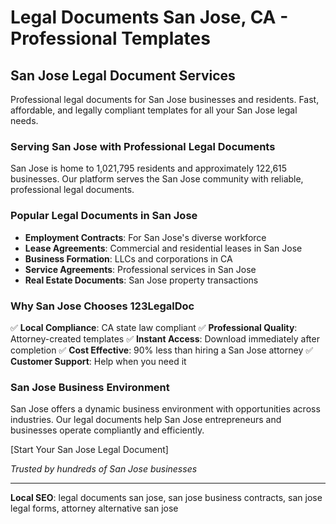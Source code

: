 # Legal Documents San Jose, CA - Professional Templates

## San Jose Legal Document Services

Professional legal documents for San Jose businesses and residents. Fast, affordable, and legally compliant templates for all your San Jose legal needs.

### Serving San Jose with Professional Legal Documents

San Jose is home to 1,021,795 residents and approximately 122,615 businesses. Our platform serves the San Jose community with reliable, professional legal documents.

### Popular Legal Documents in San Jose

- **Employment Contracts**: For San Jose's diverse workforce
- **Lease Agreements**: Commercial and residential leases in San Jose
- **Business Formation**: LLCs and corporations in CA
- **Service Agreements**: Professional services in San Jose
- **Real Estate Documents**: San Jose property transactions

### Why San Jose Chooses 123LegalDoc

✅ **Local Compliance**: CA state law compliant
✅ **Professional Quality**: Attorney-created templates
✅ **Instant Access**: Download immediately after completion
✅ **Cost Effective**: 90% less than hiring a San Jose attorney
✅ **Customer Support**: Help when you need it

### San Jose Business Environment

San Jose offers a dynamic business environment with opportunities across industries. Our legal documents help San Jose entrepreneurs and businesses operate compliantly and efficiently.

[Start Your San Jose Legal Document]

_Trusted by hundreds of San Jose businesses_

---

**Local SEO**: legal documents san jose, san jose business contracts, san jose legal forms, attorney alternative san jose
